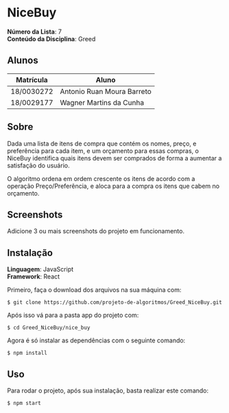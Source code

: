 # NiceBuy

**Número da Lista**: 7<br>
**Conteúdo da Disciplina**: Greed<br>

## Alunos
|Matrícula | Aluno |
| -- | -- |
| 18/0030272  | Antonio Ruan Moura Barreto |
| 18/0029177  | Wagner Martins da Cunha |

## Sobre 

Dada uma lista de itens de compra que contém os nomes, preço, e preferência para cada item, e um orçamento para essas compras, o NiceBuy identifica quais itens devem ser comprados de forma a aumentar a satisfação do usuário.

O algoritmo ordena em ordem crescente os itens de acordo com a operação Preço/Preferência, e aloca para a compra os itens que cabem no orçamento.

## Screenshots
Adicione 3 ou mais screenshots do projeto em funcionamento.

## Instalação 
**Linguagem**: JavaScript<br>
**Framework**: React<br>

Primeiro, faça o download dos arquivos na sua máquina com:

```
$ git clone https://github.com/projeto-de-algoritmos/Greed_NiceBuy.git
```

Após isso vá para a pasta app do projeto com:

```
$ cd Greed_NiceBuy/nice_buy
```

Agora é só instalar as dependências com o seguinte comando:

```
$ npm install
```

## Uso 

Para rodar o projeto, após sua instalação, basta realizar este comando:

```
$ npm start
```






